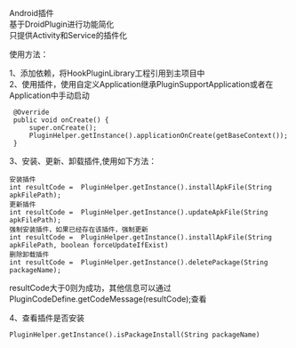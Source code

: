 Android插件<br>
基于DroidPlugin进行功能简化<br>
只提供Activity和Service的插件化<br>

使用方法：<br>

1、添加依赖，将HookPluginLibrary工程引用到主项目中<br>
2、使用插件，使用自定义Application继承PluginSupportApplication或者在Application中手动启动<br>
```
 @Override
 public void onCreate() {
     super.onCreate();
     PluginHelper.getInstance().applicationOnCreate(getBaseContext());
 }
```
3、安装、更新、卸载插件,使用如下方法：<br>
```
安装插件
int resultCode =  PluginHelper.getInstance().installApkFile(String apkFilePath);
更新插件
int resultCode =  PluginHelper.getInstance().updateApkFile(String apkFilePath);
强制安装插件，如果已经存在该插件，强制更新
int resultCode =  PluginHelper.getInstance().installApkFile(String apkFilePath, boolean forceUpdateIfExist)
删除卸载插件
int resultCode =  PluginHelper.getInstance().deletePackage(String packageName);
```
resultCode大于0则为成功，其他信息可以通过PluginCodeDefine.getCodeMessage(resultCode);查看<br>

4、查看插件是否安装<br>
```
PluginHelper.getInstance().isPackageInstall(String packageName)
```
